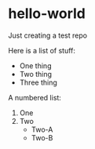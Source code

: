 # hello-world
Just creating a test repo

Here is a list of stuff:
* One thing
* Two thing
* Three thing

A numbered list:
1. One
1. Two
    * Two-A
    * Two-B
